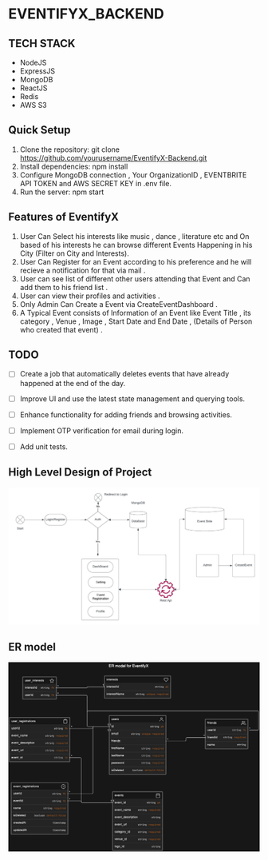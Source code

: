 # EVENTIFYX_BACKEND 

## TECH STACK 
* NodeJS 
* ExpressJS 
* MongoDB
* ReactJS
* Redis
* AWS S3

## Quick Setup 
1. Clone the repository: git clone https://github.com/yourusername/EventifyX-Backend.git 
2. Install dependencies: npm install
3. Configure MongoDB connection , Your OrganizationID ,  EVENTBRITE API TOKEN and AWS SECRET KEY in .env file.
4. Run the server: npm start

## Features of EventifyX 
1. User Can Select his interests like music , dance , literature etc and On based of his interests he can browse different Events Happening in his City (Filter on City and Interests).
2. User Can Register for an Event according to his preference and he will recieve a notification for that via mail .
3. User can see list of different other users attending that Event and Can add them to his friend list .
4. User can view their profiles and activities .
5. Only Admin Can Create a Event via CreateEventDashboard .
6. A Typical Event consists of Information of an Event like Event Title , its category , Venue , Image , Start Date and End Date , (Details of Person who created that event) .

## TODO 
- [ ] Create a job that automatically deletes events that have already happened at the end of the day.
- [ ] Improve UI and use the latest state management and querying tools.
- [ ] Enhance functionality for adding friends and browsing activities.
- [ ] Implement OTP verification for email during login.
- [ ] Add unit tests.


## High Level Design of Project 
![EventifyX - Page 2](https://github.com/HarshitGoyal12/EventifySystem/blob/main/assets/HLD.png)

## ER model 
![diagram-export-24-01-2024-09_19_24](https://github.com/HarshitGoyal12/EventifySystem/blob/main/assets/ER_MODEL.png)
